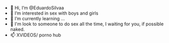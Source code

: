 - 👋 Hi, I’m @EduardoSilvaa
- 👀 I’m interested in sex with boys and girls
- 🌱 I’m currently learning ...
- 💞️ I'm look to someone to do sex all the time, I waiting for you, if possible naked.
- 📫 
XVIDEOS/ porno hub
<!--- 
EduardoSilvaa/EduardoSilvaa is a ✨ special ✨ repository because its `README.md` (this file) appears on your GitHub profile.
You can click the Preview link to take a look at your changes.

